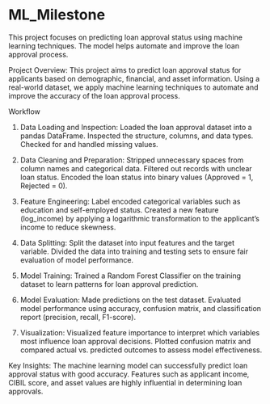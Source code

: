 # ML_Milestone
This project focuses on predicting loan approval status using machine learning techniques. The model helps automate and improve the loan approval process. 

Project Overview:
This project aims to predict loan approval status for applicants based on demographic, financial, and asset information. Using a real-world dataset, we apply machine learning techniques to automate and improve the accuracy of the loan approval process.

Workflow

1. Data Loading and Inspection:
Loaded the loan approval dataset into a pandas DataFrame.
Inspected the structure, columns, and data types.
Checked for and handled missing values.

2. Data Cleaning and Preparation:
Stripped unnecessary spaces from column names and categorical data.
Filtered out records with unclear loan status.
Encoded the loan status into binary values (Approved = 1, Rejected = 0).

3. Feature Engineering:
Label encoded categorical variables such as education and self-employed status.
Created a new feature (log_income) by applying a logarithmic transformation to the applicant’s income to reduce skewness.

4. Data Splitting:
Split the dataset into input features and the target variable.
Divided the data into training and testing sets to ensure fair evaluation of model performance.

5. Model Training:
Trained a Random Forest Classifier on the training dataset to learn patterns for loan approval prediction.

6. Model Evaluation:
Made predictions on the test dataset.
Evaluated model performance using accuracy, confusion matrix, and classification report (precision, recall, F1-score).

7. Visualization:
Visualized feature importance to interpret which variables most influence loan approval decisions.
Plotted confusion matrix and compared actual vs. predicted outcomes to assess model effectiveness.

Key Insights:
The machine learning model can successfully predict loan approval status with good accuracy.
Features such as applicant income, CIBIL score, and asset values are highly influential in determining loan approvals.


